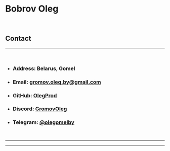 # **Bobrov Oleg**

</br>

##  **Contact**
___
</br>

* ### **Address:** Belarus, Gomel
* ### **Email:** [gromov.oleg.by@gmail.com](# "email")
* ### **GitHub:** [OlegProd](https://github.com/OlegProd "github")
* ### **Discord:** [GromovOleg](# "discord")
* ### **Telegram:** [@olegomelby](# "telegram")
</br>

---
---
